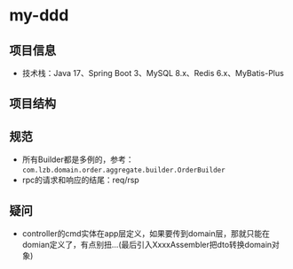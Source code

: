 # my-ddd

## 项目信息
- 技术栈：Java 17、Spring Boot 3、MySQL 8.x、Redis 6.x、MyBatis-Plus

## 项目结构

## 规范
- 所有Builder都是多例的，参考：`com.lzb.domain.order.aggregate.builder.OrderBuilder`
- rpc的请求和响应的结尾：req/rsp

## 疑问
- controller的cmd实体在app层定义，如果要传到domain层，那就只能在domian定义了，有点别扭...(最后引入XxxxAssembler把dto转换domain对象)


